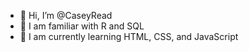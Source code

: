 - 👋 Hi, I’m @CaseyRead
- 🐛 I am familiar with R and SQL
- 🌱 I am currently learning HTML, CSS, and JavaScript
